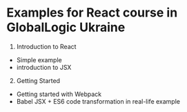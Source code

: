 # Examples for React course in GlobalLogic Ukraine

1. Introduction to React  

 - Simple example
 - introduction to JSX

2. Getting Started  

 - Getting started with Webpack
 - Babel JSX + ES6 code transformation in real-life example
 